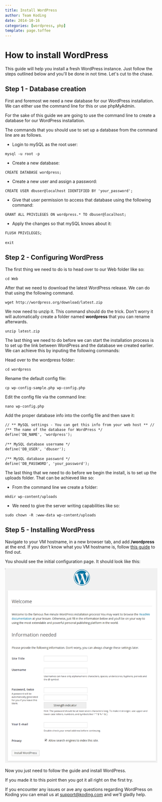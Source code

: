 ```yaml
---
title: Install WordPress
author: Team Koding
date: 2014-10-16
categories: [wordpress, php]
template: page.toffee
---
```


# How to install WordPress

This guide will help you install a fresh WordPress instance. Just follow the steps outlined below and you'll be done in not time. Let's cut to the chase.

## Step 1 - Database creation

First and foremost we need a new database for our WordPress installation. We can either use the command line for this or use phpMyAdmin.

For the sake of this guide we are going to use the command line to create a database for our WordPress installation.

The commands that you should use to set up a database from the command line are as follows.

* Login to mySQL as the root user:

```
mysql -u root -p
```

* Create a new database:

```
CREATE DATABASE wordpress;
```

* Create a new user and assign a password:

```
CREATE USER dbuser@localhost IDENTIFIED BY 'your_password';
```

* Give that user permission to access that database using the following command:

```
GRANT ALL PRIVILEGES ON wordpress.* TO dbuser@localhost;
```

* Apply the changes so that mySQL knows about it:

```
FLUSH PRIVILEGES;

exit
```

## Step 2 - Configuring WordPress

The first thing we need to do is to head over to our Web folder like so:

```
cd Web
```
After that we need to download the latest WordPress release. We can do that using the following command.

```
wget http://wordpress.org/download/latest.zip
```

We now need to unzip it. This command should do the trick. Don't worry it will automatically create a folder named **wordpress** that you can rename afterwards.

```
unzip latest.zip
```

The last thing we need to do before we can start the installation process is to set up the link between WordPress and the database we created earlier. We can achieve this by inputing the following commands:

Head over to the wordpress folder:

```
cd wordpress
```

Rename the default config file:

```
cp wp-config-sample.php wp-config.php
```

Edit the config file via the command line:

```
nano wp-config.php
```

Add the proper database info into the config file and then save it:

```
// ** MySQL settings - You can get this info from your web host ** //
/** The name of the database for WordPress */
define('DB_NAME', 'wordpress');

/** MySQL database username */
define('DB_USER', 'dbuser');

/** MySQL database password */
define('DB_PASSWORD', 'your_password');
```

The last thing that we need to do before we begin the install, is to set up the uploads folder. That can be achieved like so:

* From the command line we create a folder:

```
mkdir wp-content/uploads
```

* We need to give the server writing capabilities like so:

```
sudo chown -R :www-data wp-content/uploads
```

## Step 5 - Installing WordPress

Navigate to your VM hostname, in a new browser tab, and add **/wordpress** at the end. If you don't know what you VM hostname is, follow [this guide](http://learn.koding.com/faq/vm-hostname/) to find out.

You should see the initial configuration page. It should look like this:

![WordPress1](wp1.png)

Now you just need to follow the guide and install WordPress.

If you made it to this point then you got it all right on the first try.

If you encounter any issues or ave any questions regarding WordPress on Koding you can email us at [support@koding.com](mailto:support@koding.com) and we'll gladly help.